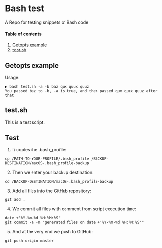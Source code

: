 # Bash test

A Repo for testing snippets of Bash code

#### Table of contents

1. [Getopts example](#getopts-example)
2. [test.sh](#testsh)

## Getopts example

Usage:

~~~ text
▶ bash test.sh -a -b baz qux quux quuz
You passed baz to -b, -a is true, and then passed qux quux quuz after that
~~~

## test.sh

This is a test script.

## Test

1. It copies the .bash_profile:
```text
cp /PATH-TO-YOUR-PROFILE/.bash_profile /BACKUP-DESTINATION/macOS-.bash_profile-backup
```
2. Then we enter your backup destination:
```text
cd /BACKUP-DESTINATION/macOS-.bash_profile-backup
```
3. Add all files into the GitHub repository:
```text
git add .
```
4. We commit all files with comment from script execution time:
```text
date +'%Y-%m-%d %H:%M:%S'
git commit -a -m "generated files on date +'%Y-%m-%d %H:%M:%S'"
```
5. And at the very end we push to GitHub:
```text
git push origin master
```
